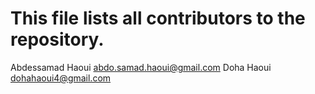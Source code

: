 # This file lists all contributors to the repository.

Abdessamad Haoui <abdo.samad.haoui@gmail.com>
Doha Haoui <dohahaoui4@gmail.com>

